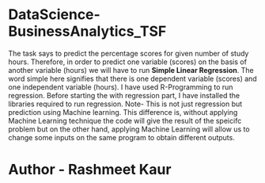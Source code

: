 # DataScience-BusinessAnalytics_TSF
The task says to predict the percentage scores for given number of study hours. Therefore, in order to predict one variable (scores) on the basis of another variable (hours) we will have to run **Simple Linear Regression**. The word simple here signifies that there is one dependent variable (scores) and one independent variable (hours).
I have used R-Programming to run regression. Before starting the with regression part, I have installed the libraries required to run regression. 
Note- This is not just regression but prediction using Machine learning. This difference is, without applying Machine Learning technique the code will give the result of the speicifc problem but on the other hand, applying Machine Learning will allow us to change some inputs on the same program to obtain different outputs.
# Author - Rashmeet Kaur
